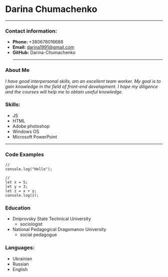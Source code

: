 # Darina Chumachenko

---
 
### **Contact information:**

- **Phone:** +380678016688
- **Email:** <darina1991@gmail.com>
- **GitHub:** Darina-Chumachenko
  ***

### **About Me**

_I have good interpersonal skills, am an excellent team worker. My goal is to gain knowledge in the field of front-end development. I hope my diligence and the courses will help me to obtain useful knowledge._

### **Skills:**

- JS
- HTML
- Adobe photoshop
- Windows OS
- Microsoft PowerPoint

---

### **Code Examples**

```
//
console.log("Hello");

//
let x = 5;
let y = 3;
let z = x + y;
console.log(z);
```

### **Education**

- Dniprovsky State Technical University
  - sociologist
- National Pedagogical Dragomanov University
  - social pedagogue

### **Languages:**

- Ukrainian
- Russian
- English

